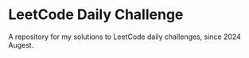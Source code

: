 # LeetCode Daily Challenge
 
A repository for my solutions to LeetCode daily challenges, since 2024 Augest. 
